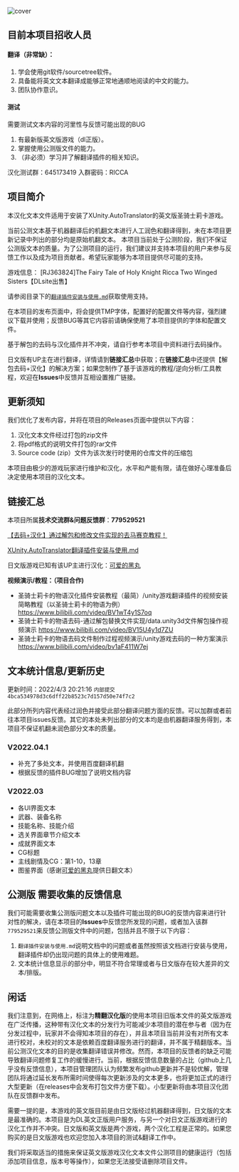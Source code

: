 ![cover](https://s2.loli.net/2022/03/11/uO758MTQxmFiVSW.jpg)
## 目前本项目招收人员 ##

#### 翻译（非常缺）： ####

1. 学会使用git软件/sourcetree软件。
2. 具备能将英文文本翻译成能够正常地通顺地阅读的中文的能力。
3. 团队协作意识。

#### 测试 ####
需要测试文本内容的河里性与反馈可能出现的BUG

1. 有最新版英文版游戏（dl正版）。
2. 掌握使用公测版文件的能力。
3. （非必须）学习并了解翻译插件的相关知识。

汉化测试群：645173419		入群密码：RICCA

## 项目简介 ##
本汉化文本文件适用于安装了XUnity.AutoTranslator的英文版圣骑士莉卡游戏。

当前公测文本基于机器翻译后的机翻文本进行人工润色和翻译得到，未在本项目更新记录中列出的部分均是原始机翻文本。
本项目当前处于公测阶段，我们不保证公测版文本的质量。为了公测项目的运行，我们建议并支持本项目的用户来参与反馈工作以及成为项目贡献者。希望玩家能够为本项目提供尽可能的支持。

游戏信息：
[RJ363824]The Fairy Tale of Holy Knight Ricca Two Winged Sisters【DLsite出售】

请参阅目录下的[`翻译插件安装与使用.md`](https://github.com/RiccaSinicization/RICCA-Chinese-file-public-version/blob/master/%E7%BF%BB%E8%AF%91%E6%8F%92%E4%BB%B6%E5%AE%89%E8%A3%85%E4%B8%8E%E4%BD%BF%E7%94%A8.md)获取使用支持。

在本项目的发布页面中，将会提供TMP字体，配置好的配置文件等内容，强烈建议下载并使用；反馈BUG等其它内容前请确保使用了本项目提供的字体和配置文件。

基于解包的去码与汉化插件并不冲突，请自行参考本项目中资料进行去码操作。

日文版有UP主在进行翻译，详情请到**链接汇总**中获取；在**链接汇总**中还提供【解包去码+汉化】的解决方案；如果您制作了基于该游戏的教程/逆向分析/工具教程，欢迎在**Issues**中反馈并互相设置推广链接。

## 更新须知 ##
我们优化了发布内容，并将在项目的Releases页面中提供以下内容：

1. 汉化文本文件经过打包的zip文件
2. 将pdf格式的说明文件打包的rar文件
3. Source code (zip）文件为该次发行时使用的仓库文件的压缩包

本项目由极少的游戏玩家进行维护和汉化，水平和产能有限，请在做好心理准备后决定使用本项目的汉化文本。




## 链接汇总 ##
本项目所属**技术交流群&问题反馈群**：**779529521**

[【去码+汉化】通过解包和修改文件实现的去马赛克教程！](https://github.com/RiccaSinicization/RICCA-Chinese-file-public-version/blob/master/%E3%80%90%E5%8E%BB%E7%A0%81%2B%E6%B1%89%E5%8C%96%E3%80%91%E9%80%9A%E8%BF%87%E8%A7%A3%E5%8C%85%E5%92%8C%E4%BF%AE%E6%94%B9%E6%96%87%E4%BB%B6%E5%AE%9E%E7%8E%B0%E7%9A%84%E5%8E%BB%E9%A9%AC%E8%B5%9B%E5%85%8B%E6%95%99%E7%A8%8B%EF%BC%81.md)

[XUnity.AutoTranslator翻译插件安装与使用.md](https://github.com/RiccaSinicization/RICCA-Chinese-file-public-version/blob/master/%E7%BF%BB%E8%AF%91%E6%8F%92%E4%BB%B6%E5%AE%89%E8%A3%85%E4%B8%8E%E4%BD%BF%E7%94%A8.md)

日文版游戏已知有该UP主进行汉化：[可爱的黑丸](https://www.bilibili.com/video/BV1AR4y1V73Q)

**视频演示/教程：（项目合作)**

- 圣骑士莉卡的物语汉化插件安装教程（最简）/unity游戏翻译插件的视频安装简略教程（以圣骑士莉卡的物语为例）https://www.bilibili.com/video/BV1wT4y1S7oq
- 圣骑士莉卡的物语去码-通过解包替换文件实现/data.unity3d文件解包操作视频演示
https://www.bilibili.com/video/BV15U4y1d7ZU
- 圣骑士莉卡的物语去码文件制作过程视频演示/unity游戏去码的一种方案演示
https://www.bilibili.com/video/bv1aF411W7ej



## 文本统计信息/更新历史 ##
更新时间：2022/4/3 20:21:16     `内部提交4bca534978d3c6dff22b8523c7d157d50e74f7c2`

此部分所列内容代表经过润色并接受此部分翻译问题方面的反馈。可以加群或者前往本项目issues反馈。其它的本处未列出部分的文本均是由机器翻译服务得到，本项目不保证机翻未润色部分文本的质量。
### V2022.04.1 ###
- 补充了多处文本，并使用百度翻译机翻
- 根据反馈的插件BUG增加了说明文档内容

### V2022.03 ###
- 各UI界面文本
- 武器、装备名称
- 技能名称、技能介绍
- 选关界面章节介绍文本
- 成就界面文本
- CG标题
- 主线剧情及CG：第1-10，13章
- 图鉴界面（感谢[可爱的黑丸](https://space.bilibili.com/12146005)提供日翻文本）



## 公测版 需要收集的反馈信息 ##
我们可能需要收集公测版问题文本以及插件可能出现的BUG的反馈内容来进行针对性的解决，请在本项目的**Issues**中反馈您所发现的问题，或者加入该群`779529521`来反馈公测版文件中的问题，包括并且不限于以下内容：

1. `翻译插件安装与使用.md`说明文档中的问题或者虽然按照该文档进行安装与使用，翻译插件却仍出现问题的具体上的使用难题。
2. 文本统计信息显示的部分中，明显不符合常理或者与日文版存在较大差异的文本/排版。

## 闲话 ##

我们注意到，在网络上，标注为**精翻汉化版**的使用本项目旧版本文件的英文版游戏在广泛传播，这种带有汉化文本的分发行为可能减少本项目的潜在参与者（因为在分发过程中，玩家并不会得知本项目的存在），并且本项目当前并没有对所有文本进行校对，未校对的文本是依赖百度翻译服务进行的翻译，并不属于精翻版本。当前公测汉化文本的目的是收集翻译错误并修改。然而，本项目的反馈者的缺乏可能导致翻译问题修复工作的缓慢进行。当前，根据反馈信息数量的占比（github上几乎没有反馈信息），本项目管理团队认为频繁发布github更新并不是较优解，管理团队将通过延长发布所需时间使得每次更新涉及的文本更多，也将更加正式的进行大型更新（在releases中会发布打包文件方便下载）。小型更新将由本项目汉化团队在反馈群中发布。

需要一提的是，本游戏的英文版目前是由日文版经过机器翻译得到，日文版的文本是最准确的。本项目是为DL英文正版用户服务，与另一个对日文正版游戏进行的汉化工作并不冲突。日文版和英文版是两个游戏，两个汉化工程是正常的。如果您购买的是日文版游戏也欢迎您加入本项目的测试&翻译工作中。

我们将采取适当的措施来保证英文版游戏汉化文本文件公测项目的健康运行（包括添加项目信息，版本号等操作），如果您无法接受请删除项目文件。
